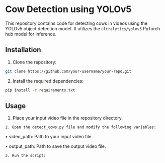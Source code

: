 # Cow Detection using YOLOv5

This repository contains code for detecting cows in videos using the YOLOv5 object detection model. It utilizes the `ultralytics/yolov5` PyTorch hub model for inference.

## Installation

1. Clone the repository:

```bash
git clone https://github.com/your-username/your-repo.git
```

2. Install the required dependencies:

```bash
pip install -r requirements.txt
```

## Usage
1. Place your input video file in the repository directory.
```
2. Open the detect_cows.py file and modify the following variables:
```
• video_path: Path to your input video file.

• output_path: Path to save the output video file.
```
3. Run the script:
